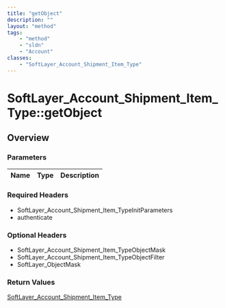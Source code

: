 ```yaml
---
title: "getObject"
description: ""
layout: "method"
tags:
    - "method"
    - "sldn"
    - "Account"
classes:
    - "SoftLayer_Account_Shipment_Item_Type"
---
```

# SoftLayer_Account_Shipment_Item_Type::getObject
## Overview 


### Parameters 
|Name | Type | Description |
| --- | --- | --- |


### Required Headers
* SoftLayer_Account_Shipment_Item_TypeInitParameters
* authenticate

### Optional Headers
* SoftLayer_Account_Shipment_Item_TypeObjectMask
* SoftLayer_Account_Shipment_Item_TypeObjectFilter
* SoftLayer_ObjectMask

### Return Values
<a href='/reference/datatypes/SoftLayer_Account_Shipment_Item_Type'>SoftLayer_Account_Shipment_Item_Type </a>

